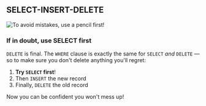 ## SELECT-INSERT-DELETE

![To avoid mistakes, use a pencil first!](./img/pencil-eraser.jpg)

### If in doubt, use SELECT first

`DELETE` is final. The `WHERE` clause is exactly the same for `SELECT` _and_ `DELETE` — so to make sure you don't delete anything you'll regret:

1. **Try `SELECT` first**!
2. Then `INSERT` the new record
3. Finally, `DELETE` the old record

Now you can be confident you won't mess up!
